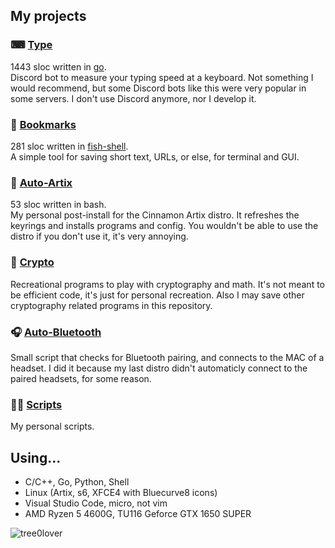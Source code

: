 ## My projects
### ⌨ [Type](https://github.com/tree0lover/Type)  
1443 sloc written in [go](https://github.com/golang/go).  
Discord bot to measure your typing speed at a keyboard. Not something I would recommend, but some Discord bots like this were very popular in some servers. I don't use Discord anymore, nor I develop it.
### 📑 [Bookmarks](https://github.com/tree0lover/Bookmarks)
281 sloc written in [fish-shell](https://github.com/fish-shell/fish-shell).  
A simple tool for saving short text, URLs, or else, for terminal and GUI.
### 🐧 [Auto-Artix](https://github.com/tree0lover/Auto-Artix)
53 sloc written in bash.  
My personal post-install for the Cinnamon Artix distro. It refreshes the keyrings and installs programs and config. You wouldn't be able to use the distro if you don't use it, it's very annoying.
### 🔐 [Crypto](https://github.com/tree0lover/Crypto)
Recreational programs to play with cryptography and math. It's not meant to be efficient code, it's just for personal recreation. Also I may save other cryptography related programs in this repository.
### 🎧 [Auto-Bluetooth](https://github.com/tree0lover/Auto-bluetooth)
Small script that checks for Bluetooth pairing, and connects to the MAC of a headset. I did it because my last distro didn't automaticly connect to the paired headsets, for some reason.
### 👨‍💻 [Scripts](https://github.com/tree0lover/Scripts)
My personal scripts.

## Using...
- C/C++, Go, Python, Shell
- Linux (Artix, s6, XFCE4 with Bluecurve8 icons)
- Visual Studio Code, micro, not vim
- AMD Ryzen 5 4600G, TU116 Geforce GTX 1650 SUPER

<p><img align="left" src="https://github-readme-stats.vercel.app/api/top-langs?username=tree0lover&show_icons=true&locale=en&layout=compact&theme=dark" alt="tree0lover" /></p>
